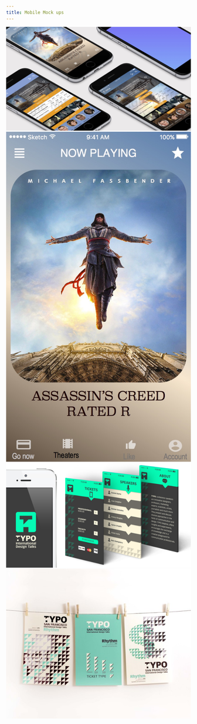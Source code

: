 ```yaml
---
title: Mobile Mock ups
---
```


![Mobile Mock ups](assets/img/work/proj-1/img1.jpg)
![Mobile Mock ups](assets/img/work/proj-1/img2.jpg)
![Mobile Mock ups](assets/img/work/proj-1/img3.jpg)
![Mobile Mock ups](assets/img/work/proj-1/img4.jpg)